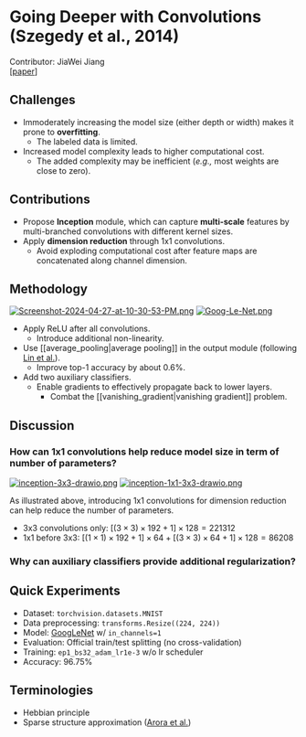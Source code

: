 # Going Deeper with Convolutions (Szegedy et al., 2014)
Contributor: JiaWei Jiang <br>
[[paper](https://wmathor.com/usr/uploads/2020/01/3184187721.pdf)]
## Challenges
* Immoderately increasing the model size (either depth or width) makes it prone to **overfitting**.
	* The labeled data is limited.
* Increased model complexity leads to higher computational cost.
	* The added complexity may be inefficient (*e.g.,* most weights are close to zero).
## Contributions
* Propose **Inception** module, which can capture **multi-scale** features by multi-branched convolutions with different kernel sizes.
* Apply **dimension reduction** through 1x1 convolutions.
	* Avoid exploding computational cost after feature maps are concatenated along channel dimension.
## Methodology
[![Screenshot-2024-04-27-at-10-30-53-PM.png](https://i.postimg.cc/y8Y9QZZk/Screenshot-2024-04-27-at-10-30-53-PM.png)](https://postimg.cc/PP9PNNKj)
[![Goog-Le-Net.png](https://i.postimg.cc/VsWfktnK/Goog-Le-Net.png)](https://postimg.cc/5jjdP6Pz)
* Apply ReLU after all convolutions.
	* Introduce additional non-linearity.
* Use [[average_pooling|average pooling]] in the output module (following [Lin et al.](https://arxiv.org/abs/1312.4400)).
	* Improve top-1 accuracy by about 0.6%.
* Add two auxiliary classifiers.
	* Enable gradients to effectively propagate back to lower layers.
		* Combat the [[vanishing_gradient|vanishing gradient]] problem.
## Discussion 
### How can 1x1 convolutions help reduce model size in term of number of parameters?
[![inception-3x3-drawio.png](https://i.postimg.cc/vBD50XQZ/inception-3x3-drawio.png)](https://postimg.cc/JDVynNDf)
[![inception-1x1-3x3-drawio.png](https://i.postimg.cc/x8MJZ4Bn/inception-1x1-3x3-drawio.png)](https://postimg.cc/xNj1Jt04)

As illustrated above, introducing 1x1 convolutions for dimension reduction can help reduce the number of parameters.
* 3x3 convolutions only: $[(3 \times 3) \times 192 + 1] \times 128 = 221312$ 
* 1x1 before 3x3: $[(1 \times 1) \times 192 + 1] \times 64 + [(3 \times 3) \times 64 + 1] \times 128 = 86208$
### Why can auxiliary classifiers provide additional regularization?

## Quick Experiments
* Dataset: `torchvision.datasets.MNIST`
* Data preprocessing: `transforms.Resize((224, 224))`
* Model: [GoogLeNet](https://github.com/JiangJiaWei1103/DL-Playground/blob/main/cv/GoogLeNet/inception_v1.py) w/ `in_channels=1`
* Evaluation: Official train/test splitting (no cross-validation)
* Training: `ep1_bs32_adam_lr1e-3` w/o lr scheduler
* Accuracy: 96.75%

## Terminologies
* Hebbian principle
* Sparse structure approximation ([Arora et al.](https://arxiv.org/pdf/1310.6343))

